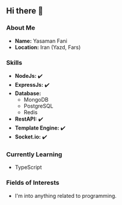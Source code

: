 ## Hi there 👋

### About Me
- **Name:** Yasaman Fani
- **Location:** Iran (Yazd, Fars)

### Skills
- **NodeJs:** ✔️
- **ExpressJs:** ✔️
- **Database:** 
  - MongoDB
  - PostgreSQL
  - Redis
- **RestAPI:** ✔️
- **Template Engine:** ✔️
- **Socket.io:** ✔️

### Currently Learning
- TypeScript

### Fields of Interests
- I'm into anything related to programming.

  
  

<!--
**yasaman-f/yasaman-f** is a ✨ _special_ ✨ repository because its `README.md` (this file) appears on your GitHub profile.

Here are some ideas to get you started:

- 🔭 I’m currently working on ...
- 🌱 I’m currently learning ...
- 👯 I’m looking to collaborate on ...
- 🤔 I’m looking for help with ...
- 💬 Ask me about ...
- 📫 How to reach me: ...
- 😄 Pronouns: ...
- ⚡ Fun fact: ...
-->

